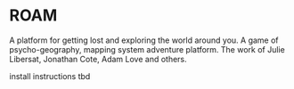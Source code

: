 # ROAM
A platform for getting lost and exploring the world around you. A game of psycho-geography, mapping system adventure platform. The work of Julie Libersat, Jonathan Cote, Adam Love and others. 

install instructions tbd 
